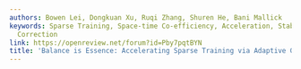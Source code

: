 ```yaml
---
authors: Bowen Lei, Dongkuan Xu, Ruqi Zhang, Shuren He, Bani Mallick
keywords: Sparse Training, Space-time Co-efficiency, Acceleration, Stability, Gradient
  Correction
link: https://openreview.net/forum?id=Pby7pqtBYN
title: 'Balance is Essence: Accelerating Sparse Training via Adaptive Gradient Correction'
---
```

